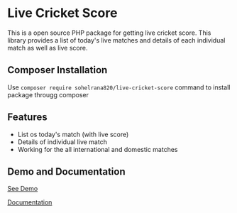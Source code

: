 # Live Cricket Score

This is a open source PHP package for getting live cricket score.
This library provides a list of today's live matches and details of each individual match as well as live score. 

## Composer Installation

Use ```composer require sohelrana820/live-cricket-score``` command to install package througg composer 

## Features

- List os today's match (with live score)
- Details of individual live match
- Working for the all international and domestic matches

## Demo and Documentation
[See Demo](http://sohelrana.me/live-cricket-score)

[Documentation](http://sohelrana.me/live-cricket-score/docs)
